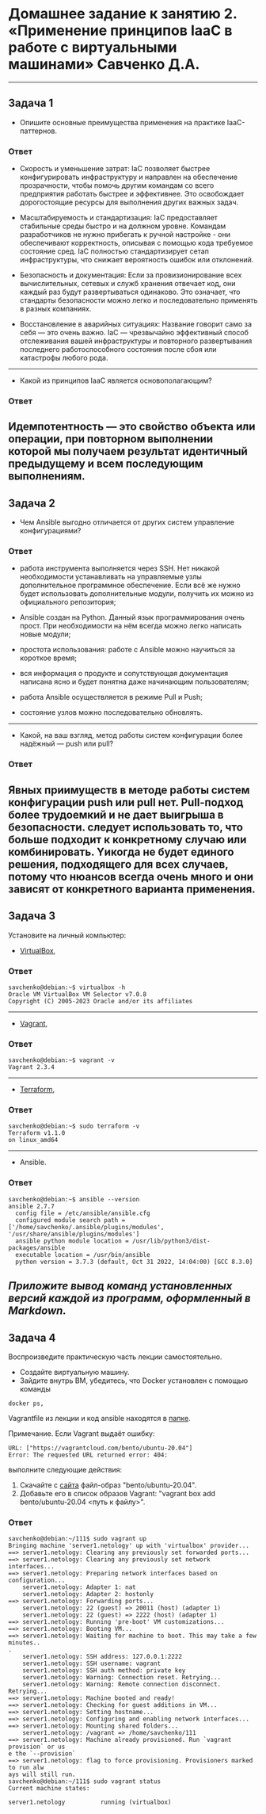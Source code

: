 
# Домашнее задание к занятию 2. «Применение принципов IaaC в работе с виртуальными машинами» Савченко Д.А.

---

## Задача 1

- Опишите основные преимущества применения на практике IaaC-паттернов.

### Ответ

- Скорость и уменьшение затрат: IaC позволяет быстрее конфигурировать инфраструктуру и направлен на обеспечение прозрачности, чтобы помочь другим 
командам со всего предприятия работать быстрее и эффективнее. Это освобождает дорогостоящие ресурсы для выполнения других важных задач.

- Масштабируемость и стандартизация: IaC предоставляет стабильные среды быстро и на должном уровне. Командам разработчиков не нужно прибегать к ручной
настройке - они обеспечивают корректность, описывая с помощью кода требуемое состояние сред. IaC полностью стандартизирует сетап инфраструктуры, что снижает 
вероятность ошибок или отклонений.

- Безопасность и документация: Если за провизионирование всех вычислительных, сетевых и служб хранения отвечает код, они каждый раз будут развертываться 
одинаково. Это означает, что стандарты безопасности можно легко и последовательно применять в разных компаниях. 

- Восстановление в аварийных ситуациях: Название говорит само за себя — это очень важно. IaC — чрезвычайно эффективный способ отслеживания 
вашей инфраструктуры и повторного развертывания последнего работоспособного состояния после сбоя или катастрофы любого рода. 
---

- Какой из принципов IaaC является основополагающим?

### Ответ

Идемпотентность — это свойство объекта или операции, при повторном выполнении которой мы получаем результат идентичный предыдущему и всем последующим выполнениям.
---
## Задача 2

- Чем Ansible выгодно отличается от других систем управление конфигурациями?

### Ответ

* работа инструмента выполняется через SSH. Нет никакой необходимости устанавливать на управляемые узлы дополнительное программное обеспечение. 
Если всё же нужно будет использовать дополнительные модули, получить их можно из официального репозитория;

* Ansible создан на Python. Данный язык программирования очень прост. При необходимости на нём всегда можно легко написать новые модули;

* простота использования: работе с Ansible можно научиться за короткое время;

* вся информация о продукте и сопутствующая документация написана ясно и будет понятна даже начинающим пользователям;

* работа Ansible осуществляется в режиме Pull и Push;

* состояние узлов можно последовательно обновлять.
---
- Какой, на ваш взгляд, метод работы систем конфигурации более надёжный — push или pull?

### Ответ

Явных приимуществ в методе работы систем конфигурации push или pull нет. Pull-подход более трудоемкий и не дает выигрыша в безопасности.
следует использовать то, что больше подходит к конкретному случаю или комбинировать. Yикогда не будет единого решения, подходящего для всех случаев, 
потому что нюансов всегда очень много и они зависят от конкретного варианта применения. 
---
## Задача 3

Установите на личный компьютер:


- [VirtualBox](https://www.virtualbox.org/),
### Ответ
```
savchenko@debian:~$ virtualbox -h
Oracle VM VirtualBox VM Selector v7.0.8
Copyright (C) 2005-2023 Oracle and/or its affiliates
```
---
- [Vagrant](https://github.com/netology-code/devops-materials),
### Ответ
```
savchenko@debian:~$ vagrant -v
Vagrant 2.3.4
```
---
- [Terraform](https://github.com/netology-code/devops-materials/blob/master/README.md),
### Ответ
```
savchenko@debian:~$ sudo terraform -v
Terraform v1.1.0
on linux_amd64
```
---
- Ansible.
### Ответ
```
savchenko@debian:~$ ansible --version
ansible 2.7.7
  config file = /etc/ansible/ansible.cfg
  configured module search path = ['/home/savchenko/.ansible/plugins/modules', '/usr/share/ansible/plugins/modules']
  ansible python module location = /usr/lib/python3/dist-packages/ansible
  executable location = /usr/bin/ansible
  python version = 3.7.3 (default, Oct 31 2022, 14:04:00) [GCC 8.3.0]
```

*Приложите вывод команд установленных версий каждой из программ, оформленный в Markdown.*
---
## Задача 4 

Воспроизведите практическую часть лекции самостоятельно.

- Создайте виртуальную машину.
- Зайдите внутрь ВМ, убедитесь, что Docker установлен с помощью команды
```
docker ps,
```
Vagrantfile из лекции и код ansible находятся в [папке](https://github.com/netology-code/virt-homeworks/tree/virt-11/05-virt-02-iaac/src).

Примечание. Если Vagrant выдаёт ошибку:
```
URL: ["https://vagrantcloud.com/bento/ubuntu-20.04"]     
Error: The requested URL returned error: 404:
```

выполните следующие действия:

1. Скачайте с [сайта](https://app.vagrantup.com/bento/boxes/ubuntu-20.04) файл-образ "bento/ubuntu-20.04".
2. Добавьте его в список образов Vagrant: "vagrant box add bento/ubuntu-20.04 <путь к файлу>".

### Ответ
```
savchenko@debian:~/111$ sudo vagrant up
Bringing machine 'server1.netology' up with 'virtualbox' provider...
==> server1.netology: Clearing any previously set forwarded ports...
==> server1.netology: Clearing any previously set network interfaces...
==> server1.netology: Preparing network interfaces based on configuration...
    server1.netology: Adapter 1: nat
    server1.netology: Adapter 2: hostonly
==> server1.netology: Forwarding ports...
    server1.netology: 22 (guest) => 20011 (host) (adapter 1)
    server1.netology: 22 (guest) => 2222 (host) (adapter 1)
==> server1.netology: Running 'pre-boot' VM customizations...
==> server1.netology: Booting VM...
==> server1.netology: Waiting for machine to boot. This may take a few minutes..                                                                                        .
    server1.netology: SSH address: 127.0.0.1:2222
    server1.netology: SSH username: vagrant
    server1.netology: SSH auth method: private key
    server1.netology: Warning: Connection reset. Retrying...
    server1.netology: Warning: Remote connection disconnect. Retrying...
==> server1.netology: Machine booted and ready!
==> server1.netology: Checking for guest additions in VM...
==> server1.netology: Setting hostname...
==> server1.netology: Configuring and enabling network interfaces...
==> server1.netology: Mounting shared folders...
    server1.netology: /vagrant => /home/savchenko/111
==> server1.netology: Machine already provisioned. Run `vagrant provision` or us                                                                                        e the `--provision`
==> server1.netology: flag to force provisioning. Provisioners marked to run alw                                                                                        ays will still run.
savchenko@debian:~/111$ sudo vagrant status
Current machine states:

server1.netology          running (virtualbox)

```
